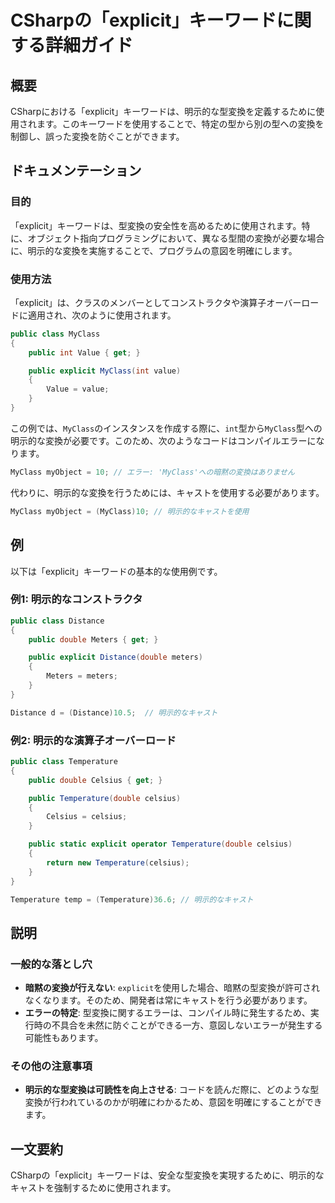 <!--
Meta Description: # CSharpの「explicit」キーワードに関する詳細ガイド ## 概要 CSharpにおける「explicit」キーワードは、明示的な型変換を定義するために使用されます。このキーワードを使用することで、特定の型から別の型への変換を制御し、誤った変換を防ぐことができます。 ## ドキュメンテー...
Meta Keywords: explicit, public, myclass, temperature, celsius
-->

# CSharpの「explicit」キーワードに関する詳細ガイド

## 概要
CSharpにおける「explicit」キーワードは、明示的な型変換を定義するために使用されます。このキーワードを使用することで、特定の型から別の型への変換を制御し、誤った変換を防ぐことができます。

## ドキュメンテーション
### 目的
「explicit」キーワードは、型変換の安全性を高めるために使用されます。特に、オブジェクト指向プログラミングにおいて、異なる型間の変換が必要な場合に、明示的な変換を実施することで、プログラムの意図を明確にします。

### 使用方法
「explicit」は、クラスのメンバーとしてコンストラクタや演算子オーバーロードに適用され、次のように使用されます。

```csharp
public class MyClass
{
    public int Value { get; }

    public explicit MyClass(int value)
    {
        Value = value;
    }
}
```

この例では、`MyClass`のインスタンスを作成する際に、`int`型から`MyClass`型への明示的な変換が必要です。このため、次のようなコードはコンパイルエラーになります。

```csharp
MyClass myObject = 10; // エラー: 'MyClass'への暗黙の変換はありません
```

代わりに、明示的な変換を行うためには、キャストを使用する必要があります。

```csharp
MyClass myObject = (MyClass)10; // 明示的なキャストを使用
```

## 例
以下は「explicit」キーワードの基本的な使用例です。

### 例1: 明示的なコンストラクタ
```csharp
public class Distance
{
    public double Meters { get; }

    public explicit Distance(double meters)
    {
        Meters = meters;
    }
}

Distance d = (Distance)10.5;  // 明示的なキャスト
```

### 例2: 明示的な演算子オーバーロード
```csharp
public class Temperature
{
    public double Celsius { get; }

    public Temperature(double celsius)
    {
        Celsius = celsius;
    }

    public static explicit operator Temperature(double celsius)
    {
        return new Temperature(celsius);
    }
}

Temperature temp = (Temperature)36.6; // 明示的なキャスト
```

## 説明
### 一般的な落とし穴
- **暗黙の変換が行えない**: `explicit`を使用した場合、暗黙の型変換が許可されなくなります。そのため、開発者は常にキャストを行う必要があります。
- **エラーの特定**: 型変換に関するエラーは、コンパイル時に発生するため、実行時の不具合を未然に防ぐことができる一方、意図しないエラーが発生する可能性もあります。

### その他の注意事項
- **明示的な型変換は可読性を向上させる**: コードを読んだ際に、どのような型変換が行われているのかが明確にわかるため、意図を明確にすることができます。

## 一文要約
CSharpの「explicit」キーワードは、安全な型変換を実現するために、明示的なキャストを強制するために使用されます。